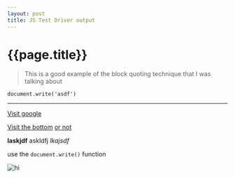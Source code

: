 ```yaml
---
layout: post
title: JS Test Driver output
---
```


# {{page.title}}

> This is a good example of the
> block quoting technique
> that I was talking about


    document.write('asdf')

* * *

[Visit google](http://www.google.com)

[Visit the bottom][bot]
[or not][bot]

**laskjdf**
askldfj
*lkajsdf*

use the `document.write()` function

![hi][gcat]

[bot]: http://goog.com "test"
[gcat]: https://a248.e.akamai.net/assets.github.com/images/modules/dashboard/bootcamp/octocat_setup.png?ea2aae72


